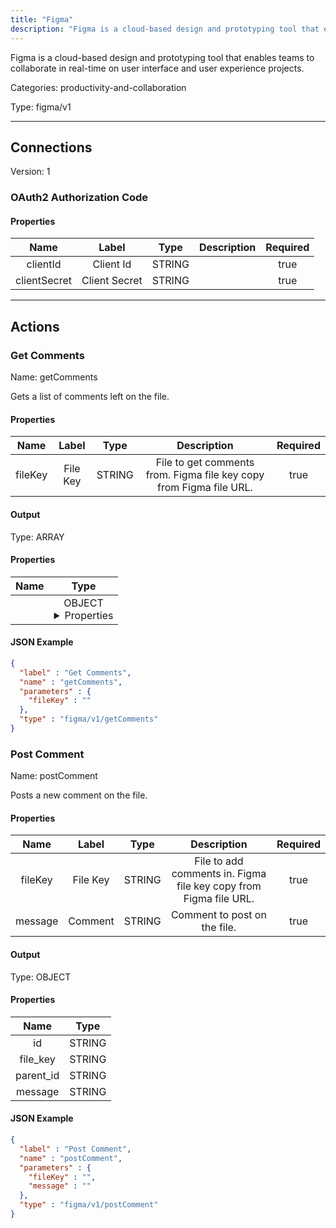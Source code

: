 ```yaml
---
title: "Figma"
description: "Figma is a cloud-based design and prototyping tool that enables teams to collaborate in real-time on user interface and user experience projects."
---
```


Figma is a cloud-based design and prototyping tool that enables teams to collaborate in real-time on user interface and user experience projects.


Categories: productivity-and-collaboration


Type: figma/v1

<hr />



## Connections

Version: 1


### OAuth2 Authorization Code

#### Properties

|      Name       |      Label     |     Type     |     Description     | Required |
|:---------------:|:--------------:|:------------:|:-------------------:|:--------:|
| clientId | Client Id | STRING |  | true |
| clientSecret | Client Secret | STRING |  | true |





<hr />



## Actions


### Get Comments
Name: getComments

Gets a list of comments left on the file.

#### Properties

|      Name       |      Label     |     Type     |     Description     | Required |
|:---------------:|:--------------:|:------------:|:-------------------:|:--------:|
| fileKey | File Key | STRING | File to get comments from. Figma file key copy from Figma file URL. | true |


#### Output



Type: ARRAY


#### Properties

|     Name     |     Type     |
|:------------:|:------------:|
|  | OBJECT <details> <summary> Properties </summary> {STRING\(id), STRING\(file_key), STRING\(parent_id), {STRING\(id), STRING\(handle), STRING\(img_url), STRING\(email)}\(user)} </details> |




#### JSON Example
```json
{
  "label" : "Get Comments",
  "name" : "getComments",
  "parameters" : {
    "fileKey" : ""
  },
  "type" : "figma/v1/getComments"
}
```


### Post Comment
Name: postComment

Posts a new comment on the file.

#### Properties

|      Name       |      Label     |     Type     |     Description     | Required |
|:---------------:|:--------------:|:------------:|:-------------------:|:--------:|
| fileKey | File Key | STRING | File to add comments in. Figma file key copy from Figma file URL. | true |
| message | Comment | STRING | Comment to post on the file. | true |


#### Output



Type: OBJECT


#### Properties

|     Name     |     Type     |
|:------------:|:------------:|
| id | STRING |
| file_key | STRING |
| parent_id | STRING |
| message | STRING |




#### JSON Example
```json
{
  "label" : "Post Comment",
  "name" : "postComment",
  "parameters" : {
    "fileKey" : "",
    "message" : ""
  },
  "type" : "figma/v1/postComment"
}
```




